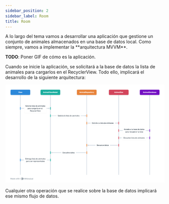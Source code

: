 ```yaml
---
sidebar_position: 2
sidebar_label: Room
title: Room
---
```


<div class="justify-text">
A lo largo del tema vamos a desarrollar una aplicación que gestione un conjunto de animales almacenados en una base de datos local. Como siempre, vamos a implementar la **arquitectura MVVM**.

**TODO**: Poner GIF de cómo es la aplicación.

Cuando se inicie la aplicación, se solicitará a la base de datos la lista de animales para cargarlos en el RecyclerView. Todo ello, implicará el desarrollo de la siguiente arquitectura:

![UT5. Diagrama de secuencia del flujo de datos entre las clases](/img/pmdm/ut5/0-diagrama-secuencia-clases.png)

Cualquier otra operación que se realice sobre la base de datos implicará ese mismo flujo de datos.
</div>